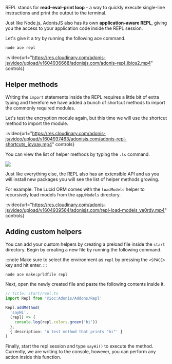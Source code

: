 REPL stands for **read–eval–print loop** - a way to quickly execute single-line instructions and print the output to the terminal.

Just like Node.js, AdonisJS also has its own **application-aware REPL**, giving you the access to your application code inside the REPL session. 

Let's give it a try by running the following ace command.

```sh
node ace repl
```

::video{url="https://res.cloudinary.com/adonis-js/video/upload/v1604936668/adonisjs.com/adonis-repl_ibios2.mp4" controls}

## Helper methods
Writing the `import` statements inside the REPL requires a little bit of extra typing and therefore we have added a bunch of shortcut methods to import the commonly required modules.

Let's test the encryption module again, but this time we will use the shortcut method to import the module.

::video{url="https://res.cloudinary.com/adonis-js/video/upload/v1604937463/adonisjs.com/adonis-repl-shortcuts_jcyxay.mp4" controls}

You can view the list of helper methods by typing the `.ls` command.

![](https://res.cloudinary.com/adonis-js/image/upload/q_100/v1604938942/adonisjs.com/Screenshot_2020-11-09_at_9.50.06_PM_hekkxu.png)

Just like everything else, the REPL also has an extensible API and as you will install new packages you will see the list of helper methods growing.

For example: The Lucid ORM comes with the `loadModels` helper to recursively load models from the `app/Models` directory.

::video{url="https://res.cloudinary.com/adonis-js/video/upload/v1604939564/adonisjs.com/repl-load-models_ye0rdy.mp4" controls}

## Adding custom helpers

You can add your custom helpers by creating a preload file inside the `start` directory. Begin by creating a new file by running the following command.

:::note
Make sure to select the environment as `repl` by pressing the `<SPACE>` key and hit enter.
:::

```sh
node ace make:prldfile repl
```

Next, open the newly created file and paste the following contents inside it.

```ts
// title: start/repl.ts
import Repl from '@ioc:Adonis/Addons/Repl'

Repl.addMethod(
  'sayHi',
  (repl) => {
    console.log(repl.colors.green('hi'))
  },
  { description: 'A test method that prints "hi"' }
)
```

Finally, start the repl session and type `sayHi()` to execute the method. Currently, we are writing to the console, however, you can perform any action inside this function.
